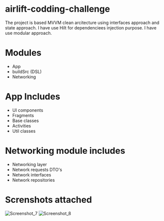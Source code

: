 # airlift-codding-challenge
The project is based MVVM clean arcitecture using interfaces approach and state approach. I have use Hilt for dependenciees injection purpose.
I have use modular approach.

# Modules
- App
- buildSrc (DSL)
- Networking

# App Includes
- UI components
- Fragments
- Base classes
- Activities
- Util classes

# Networking module includes
- Networking layer
- Network requests DTO's
- Network interfaces
- Network repositories
# Screnshots attached
![Screenshot_7](https://user-images.githubusercontent.com/26393867/134815893-b19134be-30e7-46b9-b64b-3382607d0e85.png)
![Screenshot_8](https://user-images.githubusercontent.com/26393867/134815895-00e9e83c-4396-4a57-be2a-791ff7ea1b22.png)
